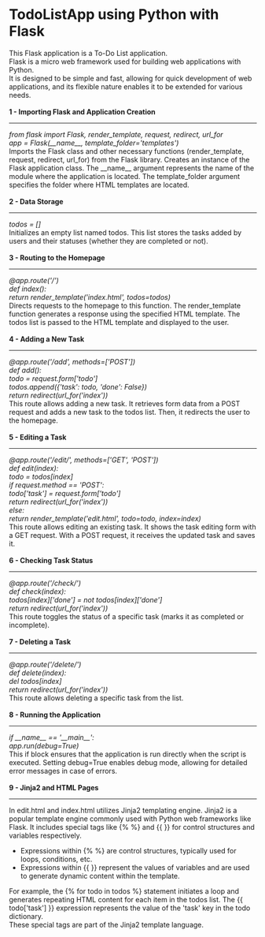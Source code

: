 <h1>TodoListApp using Python with Flask</h1>
This Flask application is a To-Do List application.<br/> Flask is a micro web framework used for building web applications with Python. <br/>It is designed to be simple and fast, allowing for quick development of web applications, and its flexible nature enables it to be extended for various needs.<br/><br/>
<b>1 - Importing Flask and Application Creation</b><br/> <hr/>
<i>   from flask import Flask, render_template, request, redirect, url_for</i> <br/>
<i>   app = Flask(__name__, template_folder='templates')</i> <br/>
Imports the Flask class and other necessary functions (render_template, request, redirect, url_for) from the Flask library. Creates an instance of the Flask application class. The __name__ argument represents the name of the module where the application is located. The template_folder argument specifies the folder where HTML templates are located.<br/><br/>
<b>2 - Data Storage</b><br/> <hr/>
<i>   todos = [] </i> <br/>
Initializes an empty list named todos. This list stores the tasks added by users and their statuses (whether they are completed or not).<br/><br/>
<b>3 - Routing to the Homepage</b><br/> <hr/>
<i>@app.route('/')<br/>
def index():<br/>
    return render_template('index.html', todos=todos)
</i><br/>
Directs requests to the homepage to this function. The render_template function generates a response using the specified HTML template. The todos list is passed to the HTML template and displayed to the user.<br/><br/>
<b>4 - Adding a New Task</b><br/> <hr/>
<i>
  @app.route('/add', methods=['POST'])<br/> 
def add():<br/> 
    todo = request.form['todo']<br/> 
    todos.append({'task': todo, 'done': False})<br/> 
    return redirect(url_for('index'))<br/> 
</i>
This route allows adding a new task. It retrieves form data from a POST request and adds a new task to the todos list. Then, it redirects the user to the homepage.<br/><br/>
<b>5 - Editing a Task</b><br/> <hr/>
<i>
  @app.route('/edit/<int:index>', methods=['GET', 'POST'])<br/> 
def edit(index):<br/> 
    todo = todos[index]<br/> 
    if request.method == 'POST':<br/> 
        todo['task'] = request.form['todo']<br/> 
        return redirect(url_for('index'))<br/> 
    else:<br/> 
        return render_template('edit.html', todo=todo, index=index)<br/> 
</i>
This route allows editing an existing task. It shows the task editing form with a GET request. With a POST request, it receives the updated task and saves it.<br/><br/>
<b>6 - Checking Task Status</b><br/> <hr/>
<i>
  @app.route('/check/<int:index>')<br/>
def check(index):<br/>
    todos[index]['done'] = not todos[index]['done']<br/>
    return redirect(url_for('index'))<br/>
</i>
This route toggles the status of a specific task (marks it as completed or incomplete).<br/><br/>
<b>7 - Deleting a Task</b><br/><hr/>
<i>
  @app.route('/delete/<int:index>')<br/>
def delete(index):<br/>
    del todos[index]<br/>
    return redirect(url_for('index'))<br/>
</i>
This route allows deleting a specific task from the list.<br/><br/>
<b>8 - Running the Application</b><br/> <hr/>
<i>
  if __name__ == '__main__':<br/>
    app.run(debug=True)<br/>
</i>
This if block ensures that the application is run directly when the script is executed. Setting debug=True enables debug mode, allowing for detailed error messages in case of errors.<br/><br/>
<b>9 - Jinja2 and HTML Pages</b><br/> <hr/>
In edit.html and index.html utilizes Jinja2 templating engine. Jinja2 is a popular template engine commonly used with Python web frameworks like Flask. It includes special tags like {% %} and {{ }} for control structures and variables respectively.<br/>
<ul>
  <li>
    Expressions within {% %} are control structures, typically used for loops, conditions, etc.
  </li>
  <li>
    Expressions within {{ }} represent the values of variables and are used to generate dynamic content within the template.
  </li>
</ul>
For example, the {% for todo in todos %} statement initiates a loop and generates repeating HTML content for each item in the todos list. The {{ todo['task'] }} expression represents the value of the 'task' key in the todo dictionary.<br/>
These special tags are part of the Jinja2 template language.


